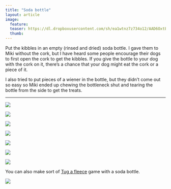 ```yaml
---
title: "Soda bottle"
layout: article
image:
  feature:
  teaser: https://dl.dropboxusercontent.com/sh/ea1wtnz7z734o12/AAD6OxtEc0NUBiS37OF6YC6Va/aktivointi/limupullo/DSC25203-245px.jpg
  thumb:
---
```


Put the kibbles in an empty (rinsed and dried) soda bottle. I gave them to Miki without the cork, but I have heard some people encourage their dogs to first open the cork to get the kibbles. If you give the bottle to your dog with the cork on it, there’s a chance that your dog might eat the cork or a piece of it.

I also tried to put pieces of a wiener in the bottle, but they didn’t come out so easy so Miki ended up chewing the bottleneck shut and tearing the bottle from the side to get the treats.

---

[![](https://dl.dropboxusercontent.com/sh/ea1wtnz7z734o12/AAAKI7BvwsaN-jTrjIdVrFI9a/aktivointi/limupullo/DSC25198_2-800px.jpg)](https://dl.dropboxusercontent.com/sh/ea1wtnz7z734o12/AACdc75FJyAN4n6VNREKUpeha/aktivointi/limupullo/DSC25198_2.jpg)

[![](https://dl.dropboxusercontent.com/sh/ea1wtnz7z734o12/AACNIWu5zrth8PqvSY1TI0Nza/aktivointi/limupullo/DSC25199_2-800px.jpg)](https://dl.dropboxusercontent.com/sh/ea1wtnz7z734o12/AAANDHIrCm14x5bm60mRYDf1a/aktivointi/limupullo/DSC25199_2.jpg)

[![](https://dl.dropboxusercontent.com/sh/ea1wtnz7z734o12/AACxNRVNOZzTz_0HyOaRO6BYa/aktivointi/limupullo/DSC25203_2-800px.jpg)](https://dl.dropboxusercontent.com/sh/ea1wtnz7z734o12/AADYh-W2E67DNTGZPtEkFmTca/aktivointi/limupullo/DSC25203_2.jpg)

[![](https://dl.dropboxusercontent.com/sh/ea1wtnz7z734o12/AACMh9A5Ay1j6F6FbqkMUaRda/aktivointi/limupullo/IMG_20150502_153748_2-800px.jpg)](https://dl.dropboxusercontent.com/sh/ea1wtnz7z734o12/AAAyTPe-jsnhq4JoRePxFKuxa/aktivointi/limupullo/IMG_20150502_153748_2.jpg)

[![](https://dl.dropboxusercontent.com/sh/ea1wtnz7z734o12/AACsOWgfimr4xBN1KMH2jvQma/aktivointi/limupullo/DSC29321_2-800px.jpg)](https://dl.dropboxusercontent.com/sh/ea1wtnz7z734o12/AADKhX-5E_hHJZ_9PFlgUuoTa/aktivointi/limupullo/DSC29321_2.jpg)

[![](https://dl.dropboxusercontent.com/sh/ea1wtnz7z734o12/AACpZDSH_HoIetMs5sty8Z5Va/aktivointi/limupullo/DSC45377-800px.jpg)](https://dl.dropboxusercontent.com/sh/ea1wtnz7z734o12/AACrLVh3bpPqpeHOxHZ8BecMa/aktivointi/limupullo/DSC45377.jpg)

[![](https://dl.dropboxusercontent.com/sh/ea1wtnz7z734o12/AAAcyggq9PE0FI_qQbBVNBC5a/aktivointi/limupullo/DSC45440-800px.jpg)](https://dl.dropboxusercontent.com/sh/ea1wtnz7z734o12/AADPos_iMC3VQxxUsqFdx3RKa/aktivointi/limupullo/DSC45440.jpg)

You can also make sort of [Tug a fleece](/en/activation/tug-a-fleece/) game with a soda bottle.

[![](https://dl.dropboxusercontent.com/sh/ea1wtnz7z734o12/AACXWb4jXBMbVfp4wIluvPGDa/aktivointi/solmupiilo/DS13519-800px.jpg)](/en/activation/tug-a-fleece/)
